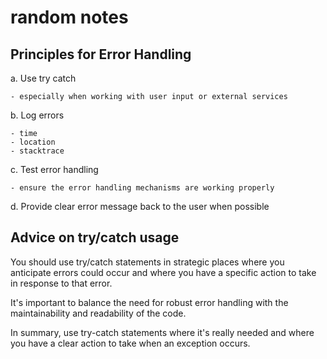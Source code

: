 # random notes

## Principles for Error Handling

a. Use try catch

    - especially when working with user input or external services

b. Log errors

    - time
    - location
    - stacktrace

c. Test error handling

    - ensure the error handling mechanisms are working properly

d. Provide clear error message back to the user when possible

## Advice on try/catch usage

You should use try/catch statements in strategic places where you anticipate errors could occur and where you have a specific action to take in response to that error.

It's important to balance the need for robust error handling with the maintainability and readability of the code.

In summary, use try-catch statements where it's really needed and where you have a clear action to take when an exception occurs.

